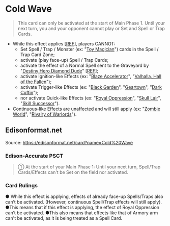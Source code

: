 # Cold Wave

> This card can only be activated at the start of Main Phase 1. Until your next turn, you and your opponent cannot play or Set and Spell or Trap Cards.

*   While this effect applies \[[REF](https://www.pojo.biz/board/showpost.php?p=10997322&postcount=3)\], players CANNOT:
    *   Set Spell / Trap / Monster (ex: "[Toy Magician](https://yugipedia.com/wiki/Toy_Magician)") cards in the Spell / Trap Card Zone;
    *   activate (play face-up) Spell / Trap Cards;
    *   activate the effect of a Normal Spell sent to the Graveyard by "[Destiny Hero Diamond Dude](https://yugipedia.com/wiki/Destiny_HERO_-_Diamond_Dude)" \[[REF](https://www.pojo.biz/board/showthread.php?t=888786)\];
    *   activate Ignition-like Effects (ex: "[Blaze Accelerator](https://yugipedia.com/wiki/Blaze_Accelerator)", "[Valhalla, Hall of the Fallen](https://yugipedia.com/wiki/Valhalla,_Hall_of_the_Fallen)");
    *   activate Trigger-like Effects (ex: "[Black Garden](https://yugipedia.com/wiki/Black_Garden)", "[Geartown](https://yugipedia.com/wiki/Geartown)", "[Dark Coffin](https://yugipedia.com/wiki/Dark_Coffin)");
    *   nor activate Quick-like Effects (ex: "[Royal Oppression](https://yugipedia.com/wiki/Royal_Oppression)", "[Skull Lair](https://yugipedia.com/wiki/Skull_Lair)", "[Skill Successor](https://yugipedia.com/wiki/Skill_Successor)").
*   Continuous-like Effects are unaffected and will still apply (ex: "[Zombie World](https://yugipedia.com/wiki/Zombie_World)", "[Rivalry of Warlords](https://yugipedia.com/wiki/Rivalry_of_Warlords)").

## Edisonformat.net

Source: https://edisonformat.net/card?name=Cold%20Wave

### Edison-Accurate PSCT

> ① At the start of your Main Phase 1:
> Until your next turn, Spell/Trap Cards/Effects can't be Set on the field nor activated.

### Card Rulings

● While this effect is applying, effects of already face-up Spells/Traps also can’t be activated.
(However, continuous Spell/Trap effects will still apply).
●This means that if this effect is applying, the effect of Royal Oppression can’t be activated.
●This also means that effects like that of Armory arm can't be activated, as it is being treated as a Spell Card.
            